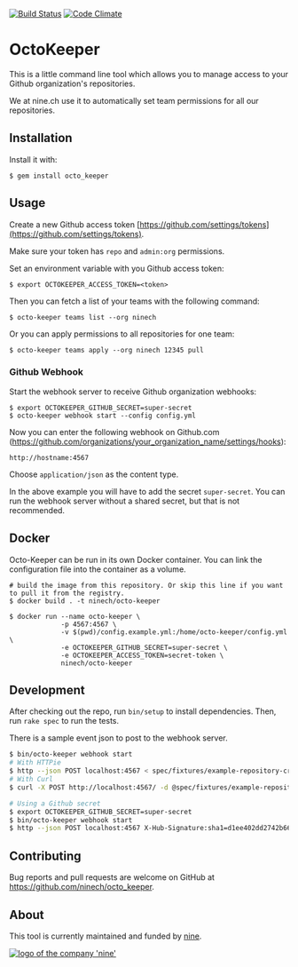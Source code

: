 [![Build Status](https://travis-ci.org/ninech/octo_keeper.svg?branch=master)](https://travis-ci.org/ninech/octo_keeper)
[![Code Climate](https://codeclimate.com/github/ninech/octo_keeper/badges/gpa.svg)](https://codeclimate.com/github/ninech/octo_keeper)

# OctoKeeper

This is a little command line tool which allows you to manage access to your Github organization's repositories.

We at nine.ch use it to automatically set team permissions for all our repositories.

## Installation

Install it with:

    $ gem install octo_keeper

## Usage

Create a new Github access token [https://github.com/settings/tokens](https://github.com/settings/tokens).

Make sure your token has `repo` and `admin:org` permissions.

Set an environment variable with you Github access token:

    $ export OCTOKEEPER_ACCESS_TOKEN=<token>

Then you can fetch a list of your teams with the following command:

    $ octo-keeper teams list --org ninech

Or you can apply permissions to all repositories for one team:

    $ octo-keeper teams apply --org ninech 12345 pull

### Github Webhook

Start the webhook server to receive Github organization webhooks:

    $ export OCTOKEEPER_GITHUB_SECRET=super-secret
    $ octo-keeper webhook start --config config.yml

Now you can enter the following webhook on Github.com (https://github.com/organizations/your_organization_name/settings/hooks):

    http://hostname:4567

Choose `application/json` as the content type.

In the above example you will have to add the secret `super-secret`. You can run the webhook server without a shared secret, but that is not recommended.

## Docker

Octo-Keeper can be run in its own Docker container. You can link the configuration file into the container as a volume.

    # build the image from this repository. Or skip this line if you want to pull it from the registry.
    $ docker build . -t ninech/octo-keeper

    $ docker run --name octo-keeper \
                 -p 4567:4567 \
                 -v $(pwd)/config.example.yml:/home/octo-keeper/config.yml \
                 -e OCTOKEEPER_GITHUB_SECRET=super-secret \
                 -e OCTOKEEPER_ACCESS_TOKEN=secret-token \
                 ninech/octo-keeper

## Development

After checking out the repo, run `bin/setup` to install dependencies. Then, run `rake spec` to run the tests.

There is a sample event json to post to the webhook server.

```sh
$ bin/octo-keeper webhook start
# With HTTPie
$ http --json POST localhost:4567 < spec/fixtures/example-repository-create-event.json
# With Curl
$ curl -X POST http://localhost:4567/ -d @spec/fixtures/example-repository-create-event --header "Content-Type: application/json"

# Using a Github secret
$ export OCTOKEEPER_GITHUB_SECRET=super-secret
$ bin/octo-keeper webhook start
$ http --json POST localhost:4567 X-Hub-Signature:sha1=d1ee402dd2742b6646f564bffb5f5f7fe81742c3 < spec/fixtures/example-repository-create-event.json
```

## Contributing

Bug reports and pull requests are welcome on GitHub at https://github.com/ninech/octo_keeper.

## About

This tool is currently maintained and funded by [nine](https://nine.ch).

[![logo of the company 'nine'](https://logo.apps.at-nine.ch/Dmqied_eSaoBMQwk3vVgn4UIgDo=/trim/500x0/logo_claim.png)](https://www.nine.ch)
